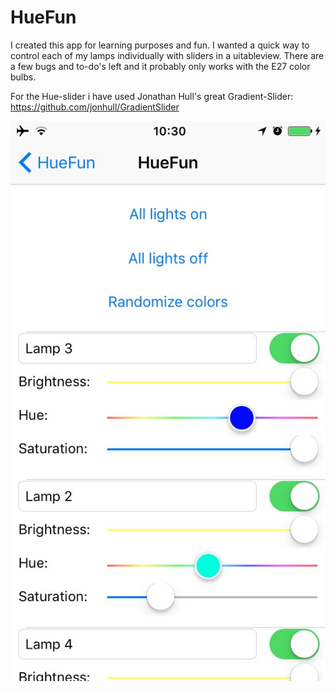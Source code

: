 # HueFun

I created this app for learning purposes and fun. I wanted a quick way to control each of my lamps individually with sliders in a uitableview.
There are a few bugs and to-do's left and it probably only works with the E27 color bulbs.

For the Hue-slider i have used Jonathan Hull's great Gradient-Slider: https://github.com/jonhull/GradientSlider

![Alt text](/HueFun.png?raw=true "Screenshot")
